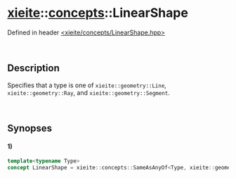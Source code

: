 # [xieite](../../xieite.md)\:\:[concepts](../../concepts.md)\:\:LinearShape
Defined in header [<xieite/concepts/LinearShape.hpp>](../../../include/xieite/concepts/LinearShape.hpp)

&nbsp;

## Description
Specifies that a type is one of `xieite::geometry::Line`, `xieite::geometry::Ray`, and `xieite::geometry::Segment`.

&nbsp;

## Synopses
#### 1)
```cpp
template<typename Type>
concept LinearShape = xieite::concepts::SameAsAnyOf<Type, xieite::geometry::Line, xieite::geometry::Ray, xieite::geometry::Segment>;
```
